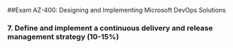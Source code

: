 ##Exam AZ-400: Designing and Implementing Microsoft DevOps Solutions

### 7. Define and implement a continuous delivery and release management strategy (10-15%)
